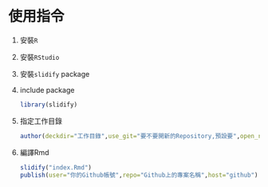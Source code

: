 # 使用指令

1. 安裝`R`
2. 安裝`RStudio`
3. 安裝`slidify` package
4. include package

	```r
	library(slidify)
	```

5. 指定工作目錄

	```r
	author(deckdir="工作目錄",use_git="要不要開新的Repository,預設要",open_rmd="要不要幫開Rmd檔案")
	```


6. 編譯Rmd
	```r
	slidify("index.Rmd")
	publish(user="你的Github帳號",repo="Github上的專案名稱",host="github")
	```
